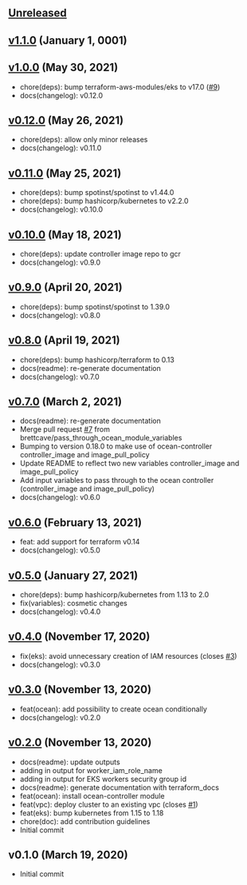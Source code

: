 <a name="unreleased"></a>
## [Unreleased]



<a name="v1.1.0"></a>
## [v1.1.0] (January 1, 0001)



<a name="v1.0.0"></a>
## [v1.0.0] (May 30, 2021)

- chore(deps): bump terraform-aws-modules/eks to v17.0 ([#9](https://github.com/spotinst/terraform-spotinst-ocean-eks/issues/9))
- docs(changelog): v0.12.0


<a name="v0.12.0"></a>
## [v0.12.0] (May 26, 2021)

- chore(deps): allow only minor releases
- docs(changelog): v0.11.0


<a name="v0.11.0"></a>
## [v0.11.0] (May 25, 2021)

- chore(deps): bump spotinst/spotinst to v1.44.0
- chore(deps): bump hashicorp/kubernetes to v2.2.0
- docs(changelog): v0.10.0


<a name="v0.10.0"></a>
## [v0.10.0] (May 18, 2021)

- chore(deps): update controller image repo to gcr
- docs(changelog): v0.9.0


<a name="v0.9.0"></a>
## [v0.9.0] (April 20, 2021)

- chore(deps): bump spotinst/spotinst to 1.39.0
- docs(changelog): v0.8.0


<a name="v0.8.0"></a>
## [v0.8.0] (April 19, 2021)

- chore(deps): bump hashicorp/terraform to 0.13
- docs(readme): re-generate documentation
- docs(changelog): v0.7.0


<a name="v0.7.0"></a>
## [v0.7.0] (March 2, 2021)

- docs(readme): re-generate documentation
- Merge pull request [#7](https://github.com/spotinst/terraform-spotinst-ocean-eks/issues/7) from brettcave/pass_through_ocean_module_variables
- Bumping to version 0.18.0 to make use of ocean-controller controller_image and image_pull_policy
- Update README to reflect two new variables controller_image and image_pull_policy
- Add input variables to pass through to the ocean controller (controller_image and image_pull_policy)
- docs(changelog): v0.6.0


<a name="v0.6.0"></a>
## [v0.6.0] (February 13, 2021)

- feat: add support for terraform v0.14
- docs(changelog): v0.5.0


<a name="v0.5.0"></a>
## [v0.5.0] (January 27, 2021)

- chore(deps): bump hashicorp/kubernetes from 1.13 to 2.0
- fix(variables): cosmetic changes
- docs(changelog): v0.4.0


<a name="v0.4.0"></a>
## [v0.4.0] (November 17, 2020)

- fix(eks): avoid unnecessary creation of IAM resources (closes [#3](https://github.com/spotinst/terraform-spotinst-ocean-eks/issues/3))
- docs(changelog): v0.3.0


<a name="v0.3.0"></a>
## [v0.3.0] (November 13, 2020)

- feat(ocean): add possibility to create ocean conditionally
- docs(changelog): v0.2.0


<a name="v0.2.0"></a>
## [v0.2.0] (November 13, 2020)

- docs(readme): update outputs
- adding in output for worker_iam_role_name
- adding in output for EKS workers security group id
- docs(readme): generate documentation with terraform_docs
- feat(ocean): install ocean-controller module
- feat(vpc): deploy cluster to an existing vpc (closes [#1](https://github.com/spotinst/terraform-spotinst-ocean-eks/issues/1))
- feat(eks): bump kubernetes from 1.15 to 1.18
- chore(doc): add contribution guidelines
- Initial commit


<a name="v0.1.0"></a>
## v0.1.0 (March 19, 2020)

- Initial commit


[Unreleased]: https://github.com/spotinst/terraform-spotinst-ocean-eks/compare/v1.1.0...HEAD
[v1.1.0]: https://github.com/spotinst/terraform-spotinst-ocean-eks/compare/v1.0.0...v1.1.0
[v1.0.0]: https://github.com/spotinst/terraform-spotinst-ocean-eks/compare/v0.12.0...v1.0.0
[v0.12.0]: https://github.com/spotinst/terraform-spotinst-ocean-eks/compare/v0.11.0...v0.12.0
[v0.11.0]: https://github.com/spotinst/terraform-spotinst-ocean-eks/compare/v0.10.0...v0.11.0
[v0.10.0]: https://github.com/spotinst/terraform-spotinst-ocean-eks/compare/v0.9.0...v0.10.0
[v0.9.0]: https://github.com/spotinst/terraform-spotinst-ocean-eks/compare/v0.8.0...v0.9.0
[v0.8.0]: https://github.com/spotinst/terraform-spotinst-ocean-eks/compare/v0.7.0...v0.8.0
[v0.7.0]: https://github.com/spotinst/terraform-spotinst-ocean-eks/compare/v0.6.0...v0.7.0
[v0.6.0]: https://github.com/spotinst/terraform-spotinst-ocean-eks/compare/v0.5.0...v0.6.0
[v0.5.0]: https://github.com/spotinst/terraform-spotinst-ocean-eks/compare/v0.4.0...v0.5.0
[v0.4.0]: https://github.com/spotinst/terraform-spotinst-ocean-eks/compare/v0.3.0...v0.4.0
[v0.3.0]: https://github.com/spotinst/terraform-spotinst-ocean-eks/compare/v0.2.0...v0.3.0
[v0.2.0]: https://github.com/spotinst/terraform-spotinst-ocean-eks/compare/v0.1.0...v0.2.0
